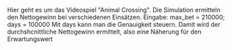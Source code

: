 Hier geht es um das Videospiel "Animal Crossing". Die Simulation ermitteln den Nettogewinn
bei verschiedenen Einsätzen.
Eingabe: max_bet = 210000; days = 100000
Mit days kann man die Genauigkeit steuern. Damit wird der durchshcnittliche Nettogewinn ermittelt, 
also eine Näherung für den Erwartungswert
